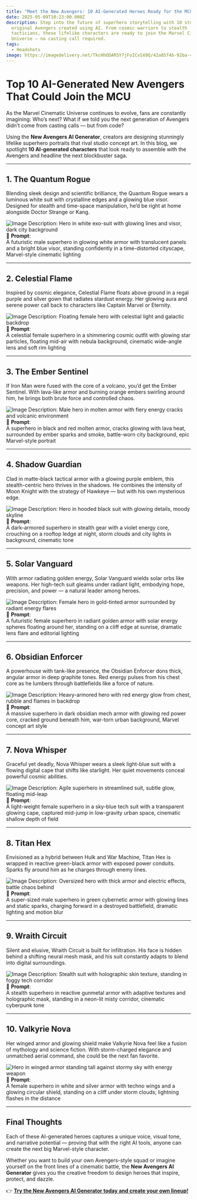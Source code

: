 ```yaml
---
title: "Meet the New Avengers: 10 AI-Generated Heroes Ready for the MCU"
date: 2025-05-09T10:23:00.000Z
description: Step into the future of superhero storytelling with 10 stunningly
  original Avengers created using AI. From cosmic warriors to stealth
  tacticians, these lifelike characters are ready to join the Marvel Cinematic
  Universe — no casting call required.
tags:
  - Headshots
image: https://imagedelivery.net/TkcHhODAR5Y7jFoICvSX0Q/42a85f4b-92ba-493f-0942-d6a72bf0a600/q=100
---
```

# Top 10 AI-Generated New Avengers That Could Join the MCU

As the Marvel Cinematic Universe continues to evolve, fans are constantly imagining: Who’s next? What if we told you the next generation of Avengers didn’t come from casting calls — but from code?

Using the **New Avengers AI Generator**, creators are designing stunningly lifelike superhero portraits that rival studio concept art. In this blog, we spotlight **10 AI-generated characters** that look ready to assemble with the Avengers and headline the next blockbuster saga.

---

## 1. The Quantum Rogue
Blending sleek design and scientific brilliance, the Quantum Rogue wears a luminous white suit with crystalline edges and a glowing blue visor. Designed for stealth and time-space manipulation, he’d be right at home alongside Doctor Strange or Kang.

 
![**Image Description**: Hero in white exo-suit with glowing lines and visor, dark city background](https://imagedelivery.net/TkcHhODAR5Y7jFoICvSX0Q/d861097b-daaf-41e2-e794-8925d9bf4b00/q=100)  
🧾 **Prompt**:  
A futuristic male superhero in glowing white armor with translucent panels and a bright blue visor, standing confidently in a time-distorted cityscape, Marvel-style cinematic lighting

---

## 2. Celestial Flame
Inspired by cosmic elegance, Celestial Flame floats above ground in a regal purple and silver gown that radiates stardust energy. Her glowing aura and serene power call back to characters like Captain Marvel or Eternity.


![**Image Description**: Floating female hero with celestial light and galactic backdrop](https://imagedelivery.net/TkcHhODAR5Y7jFoICvSX0Q/d0a25342-ea0d-47c1-e57f-195e88de7900/q=100)  
🧾 **Prompt**:  
A celestial female superhero in a shimmering cosmic outfit with glowing star particles, floating mid-air with nebula background, cinematic wide-angle lens and soft rim lighting

---

## 3. The Ember Sentinel
If Iron Man were fused with the core of a volcano, you’d get the Ember Sentinel. With lava-like armor and burning orange embers swirling around him, he brings both brute force and controlled chaos.

 
![**Image Description**: Male hero in molten armor with fiery energy cracks and volcanic environment](https://imagedelivery.net/TkcHhODAR5Y7jFoICvSX0Q/f07d05e1-0384-410b-659b-f058d4f19b00/q=100)  
🧾 **Prompt**:  
A superhero in black and red molten armor, cracks glowing with lava heat, surrounded by ember sparks and smoke, battle-worn city background, epic Marvel-style portrait

---

## 4. Shadow Guardian
Clad in matte-black tactical armor with a glowing purple emblem, this stealth-centric hero thrives in the shadows. He combines the intensity of Moon Knight with the strategy of Hawkeye — but with his own mysterious edge.

  
![**Image Description**: Hero in hooded black suit with glowing details, moody skyline](https://imagedelivery.net/TkcHhODAR5Y7jFoICvSX0Q/d2dfe367-5e09-4b2f-1f67-a0833947ca00/q=100)  
🧾 **Prompt**:  
A dark-armored superhero in stealth gear with a violet energy core, crouching on a rooftop ledge at night, storm clouds and city lights in background, cinematic tone

---

## 5. Solar Vanguard
With armor radiating golden energy, Solar Vanguard wields solar orbs like weapons. Her high-tech suit gleams under radiant light, embodying hope, precision, and power — a natural leader among heroes.

 
![**Image Description**: Female hero in gold-tinted armor surrounded by radiant energy flares](https://imagedelivery.net/TkcHhODAR5Y7jFoICvSX0Q/7f2d7968-5978-4401-d9a4-4434fdd43e00/q=100)  
🧾 **Prompt**:  
A futuristic female superhero in radiant golden armor with solar energy spheres floating around her, standing on a cliff edge at sunrise, dramatic lens flare and editorial lighting

---

## 6. Obsidian Enforcer
A powerhouse with tank-like presence, the Obsidian Enforcer dons thick, angular armor in deep graphite tones. Red energy pulses from his chest core as he lumbers through battlefields like a force of nature.

![**Image Description**: Heavy-armored hero with red energy glow from chest, rubble and flames in backdrop](https://imagedelivery.net/TkcHhODAR5Y7jFoICvSX0Q/1e351638-3c54-43d4-8d14-20311d364700/q=100)  
🧾 **Prompt**:  
A massive superhero in dark obsidian mech armor with glowing red power core, cracked ground beneath him, war-torn urban background, Marvel concept art style

---

## 7. Nova Whisper
Graceful yet deadly, Nova Whisper wears a sleek light-blue suit with a flowing digital cape that shifts like starlight. Her quiet movements conceal powerful cosmic abilities.

 
![**Image Description**: Agile superhero in streamlined suit, subtle glow, floating mid-leap](https://imagedelivery.net/TkcHhODAR5Y7jFoICvSX0Q/7862440c-3a91-491c-500c-7a3d8f371600/q=100)  
🧾 **Prompt**:  
A light-weight female superhero in a sky-blue tech suit with a transparent glowing cape, captured mid-jump in low-gravity urban space, cinematic shallow depth of field

---

## 8. Titan Hex
Envisioned as a hybrid between Hulk and War Machine, Titan Hex is wrapped in reactive green-black armor with exposed power conduits. Sparks fly around him as he charges through enemy lines.

 
![**Image Description**: Oversized hero with thick armor and electric effects, battle chaos behind](https://imagedelivery.net/TkcHhODAR5Y7jFoICvSX0Q/60ee8a99-ec86-487f-bfb4-23d85b785a00/q=100)  
🧾 **Prompt**:  
A super-sized male superhero in green cybernetic armor with glowing lines and static sparks, charging forward in a destroyed battlefield, dramatic lighting and motion blur

---

## 9. Wraith Circuit
Silent and elusive, Wraith Circuit is built for infiltration. His face is hidden behind a shifting neural mesh mask, and his suit constantly adapts to blend into digital surroundings.

 
![**Image Description**: Stealth suit with holographic skin texture, standing in foggy tech corridor](https://imagedelivery.net/TkcHhODAR5Y7jFoICvSX0Q/25e3dbad-4dfe-4314-9f7c-b273f8580e00/q=100)  
🧾 **Prompt**:  
A stealth superhero in reactive gunmetal armor with adaptive textures and holographic mask, standing in a neon-lit misty corridor, cinematic cyberpunk tone

---

## 10. Valkyrie Nova
Her winged armor and glowing shield make Valkyrie Nova feel like a fusion of mythology and science fiction. With storm-charged elegance and unmatched aerial command, she could be the next fan favorite.

 
![ Hero in winged armor standing tall against stormy sky with energy weapon](https://imagedelivery.net/TkcHhODAR5Y7jFoICvSX0Q/3e1e20da-a383-4df1-ddd2-f548cefdc900/q=100)  
🧾 **Prompt**:  
A female superhero in white and silver armor with techno wings and a glowing circular shield, standing on a cliff under storm clouds, lightning flashes in the distance

---

## Final Thoughts

Each of these AI-generated heroes captures a unique voice, visual tone, and narrative potential — proving that with the right AI tools, anyone can create the next big Marvel-style character.

Whether you want to build your own Avengers-style squad or imagine yourself on the front lines of a cinematic battle, the **New Avengers AI Generator** gives you the creative freedom to design heroes that inspire, protect, and dazzle.

👉 [**Try the New Avengers AI Generator today and create your own lineup!**](https://www.photogptai.com/presets/star_wars)
